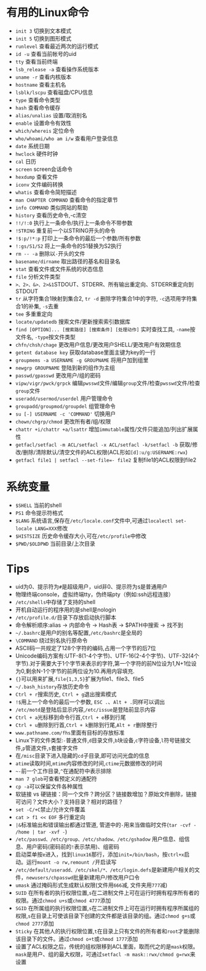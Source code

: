 # 有用的Linux命令
- `init 3` 切换到文本模式
- `init 5` 切换到图形模式
- `runlevel` 查看最近两次的运行模式
- `id -u` 查看当前帐号的uid
- `tty` 查看当前终端
- `lsb_release -a` 查看操作系统版本
- `uname -r` 查看内核版本
- `hostname` 查看主机名
- `lsblk/lscpu` 查看磁盘/CPU信息
- `type` 查看命令类型
- `hash` 查看命令缓存
- `alias/unalias` 设置/取消别名
- `enable` 设置命令有效性
- `which/whereis` 定位命令
- `who/whoami/who am i/w` 查看用户登录信息
- `date` 系统日期
- `hwclock` 硬件时钟
- `cal` 日历
- `screen` screen会话命令
- `hexdump` 查看文件
- `iconv` 文件编码转换
- `whatis` 查看命令简短描述
- `man CHAPTER COMMAND` 查看命令的指定章节
- `info COMMAND` 类似网站的帮助
- `history` 查看历史命令,-c清空
- `!!/!:0` 执行上一条命令/执行上一条命令不带参数
- `!STRING` 重复前一个以STRING开头的命令
- `!$:p/!*:p` 打印上一条命令的最后一个参数/所有参数
- `!:gs/S1/S2` 将上一条命令的S1替换为S2执行
- `rm -- -a` 删除以`-`开头的文件
- `basename/dirname` 取出路径的基名和目录名
- `stat` 查看文件或文件系统的状态信息
- `file` 分析文件类型
- `>、2>、&>、2>&1`STDOUT、STDERR、所有输出重定向、STDERR重定向到STDOUT
- `tr` 从字符集合1映射到集合2, `tr -d` 删除字符集合1中的字符, `-c`选项用字符集合1的补集, `-s`去重
- `tee` 多重重定向
- `locate/updatedb` 搜索文件/更新搜索索引数据库
- `find [OPTION]... [搜索路径] [搜索条件] [处理动作]` 实时查找工具, `-name`按文件名, `-type`按文件类型
- `chfn/chsh/chage` 更改用户信息/更改用户SHELL/更改用户有效期信息
- `getent database key` 获取database里面主键为key的一行
- `groupmems -a USERNAME -g GROUPNAME` 将用户加到组里
- `newgrp GROUPNAME` 登陆到新的组作为主组
- `passwd/gpasswd` 更改用户/组的密码
- `vipw/vigr/pwck/grpck` 编辑`pwsswd`文件/编辑`group`文件/检查`pwsswd`文件/检查`group`文件
- `useradd/usermod/userdel` 用户管理命令
- `groupadd/groupmod/groupdel` 组管理命令
- `su [-] USERNAME -c 'COMMAND'` 切换用户
- `chown/chgrp/chmod` 更改所有者/组/权限
- `chattr +i/chattr +a/lsattr` 增加`immutable`属性/文件只能追加/列出扩展属性
- `getfacl/setfacl -m ACL/setfacl -x ACL/setfacl -k/setfacl -b` 获取/修改/删除/清除默认/清空文件的ACL权限(ACL形如`[d]:u/g:USERNAME:rwx`)
- `getfacl file1 | setfacl --set-file=- file2` 复制file1的ACL权限到file2

# 系统变量
- `$SHELL` 当前的shell
- `PS1` 命令提示符格式
- `$LANG` 系统语言,保存在`/etc/locale.conf`文件中,可通过`localectl set-locale LANG=XXX`修改
- `$HISTSIZE` 历史命令缓存大小,可在`/etc/profile`中修改
- `$PWD/$OLDPWD` 当前目录/上次目录

# Tips
- uid为0、提示符为`#`是超级用户，uid非0、提示符为`$`是普通用户
- 物理终端console，虚拟终端tty，伪终端pty（例如:ssh远程连接）
- `/etc/shells`中存储了支持的shell
- 开机自动运行的程序用的是shell是nologin
- `/etc/profile.d/`目录下存放启动执行脚本
- 命令解析顺序:alias -> 内部命令 -> Hash表 -> $PATH中搜索 -> 找不到
- `~/.bashrc`是用户的别名等配置,`/etc/bashrc`是全局的
- `\COMMAND` 绕过别名执行原命令
- ASCII码一共规定了128个字符的编码,占用一个字节的后7位
- Unicode编码方案有:UTF-8(1-4个字节)、UTF-16(2-4个字节)、UTF-32(4个字节).对于需要大于1个字节来表示的字符,第一个字符的前N位设为1,N+1位设为0,剩余N-1个字节的前两位设为10.再用内容填充.
- `{}`可以用来扩展,`file{1,3,5}`扩展为file1、file3、file5
- `~/.bash_history`存放历史命令
- `Ctrl + r`搜索历史, `Ctrl + g`退出搜索模式
- `!$`用上一个命令的最后一个参数, `ESC .`、`Alt + .`同样可以调出
- `/etc/motd`是登陆后显示内容,`/etc/issue`是登陆前显示内容
- `Ctrl + a`光标移到命令行首,`Ctrl + e`移到行尾
- `Ctrl + u`删除到行首,`Ctrl + k`删除到行尾,`Alt + r`删除整行
- `www.pathname.com/fhs`里面有目标的存放标准
- Linux下的文件类型:`-`普通文件,`d`目录文件,`b`块设备,`c`字符设备,`l`符号链接文件,`p`管道文件,`s`套接字文件
- 在`/misc`目录下进入隐藏的`cd`子目录,即可访问光盘的信息
- `atime`读取时间,`mtime`内容修改的时间,`ctime`元数据修改的时间
- `~-`前一个工作目录,`^`在通配符中表示排除
- `man 7 glob`可查看预定义的通配符
- `cp -a`可以保留文件各种属性
- 软链接 vs 硬链接：同一个文件？跨分区？链接数增加？原始文件删除，链接可访问？文件大小？支持目录？相对的路径？
- `set -C/+C`禁止/允许文件覆盖
- `cat > f1 << EOF` 多行重定向
- `|&`标准输出和错误输出都通过管道, 管道中的`-`用来当做临时文件(`tar -cvf - /home | tar -xvf -`)
- `/etc/passwd、/etc/group、/etc/shadow、/etc/gshadow` 用户信息、组信息、用户密码(密码前的`!`表示禁用)、组密码
- 启动菜单按`e`进入，找到`linux16`那行，添加`init=/bin/bash`，按`ctrl+x`启动。运行`mount -o rw,remount /`开启读写
- `/etc/default/useradd、/etc/skel/*、/etc/login.defs`是新建用户相关的文件，`newusers/chpasswd`批量新建用户/修改用户口令
- `umask` 通过掩码形式生成默认权限(文件用`666`减, 文件夹用`777`减)
- `SUID` 在所有者的执行权限位置,`s`在二进制文件上可在运行时拥有程序所有者的权限。通过`chmod u+s`或`chmod 4777`添加
- `SGID` 在所属组的执行权限位置,`s`在二进制文件上可在运行时拥有程序所属组的权限,`s`在目录上可使该目录下创建的文件都是该目录的组。通过`chmod g+s`或`chmod 2777`添加
- `Sticky` 在其他人的执行权限位置,`t`在目录上只有文件的所有者和`root`才能删除该目录下的文件。通过`chmod o+t`或`chmod 1777`添加
- 设置了ACL权限之后，传统的组权限移到ACL里面，取而代之的是`mask`权限。`mask`是用户、组的最大权限，可通过`setfacl -m mask::rwx/chmod g=rwx`来设置